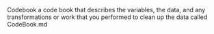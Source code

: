 Codebook
a code book that describes the variables, the data, and any transformations or work that you performed to clean up the data called CodeBook.md
